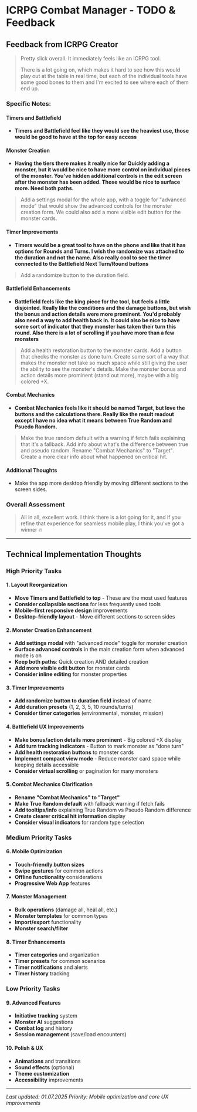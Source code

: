 # ICRPG Combat Manager - TODO & Feedback

## Feedback from ICRPG Creator

> Pretty slick overall. It immediately feels like an ICRPG tool.
> 
> There is a lot going on, which makes it hard to see how this would play out at the table in real time, but each of the individual tools have some good bones to them and I'm excited to see where each of them end up.

### Specific Notes:

#### Timers and Battlefield
- **Timers and Battlefield feel like they would see the heaviest use, those would be good to have at the top for easy access**

#### Monster Creation
- **Having the tiers there makes it really nice for Quickly adding a monster, but it would be nice to have more control on individual pieces of the monster. You've hidden additional controls in the edit screen after the monster has been added. Those would be nice to surface more. Need both paths.**
> Add a settings modal for the whole app, with a toggle for "advanced mode" that would show the advanced controls for the monster creation form. We could also add a more visible edit button for the monster cards.

#### Timer Improvements
- **Timers would be a great tool to have on the phone and like that it has options for Rounds and Turns. I wish the randomize was attached to the duration and not the name. Also really cool to see the timer connected to the Battlefield Next Turn/Round buttons**
> Add a randomize button to the duration field.

#### Battlefield Enhancements
- **Battlefield feels like the king piece for the tool, but feels a little disjointed. Really like the conditions and the damage buttons, but wish the bonus and action details were more prominent. You'd probably also need a way to add health back in. It could also be nice to have some sort of indicator that they monster has taken their turn this round. Also there is a lot of scrolling if you have more than a few monsters**
> Add a health restoration button to the monster cards.
> Add a button that checks the monster as done turn.
> Create some sort of a way that makes the monster not take so much space while still giving the user the ability to see the monster's details.
> Make the monster bonus and action details more prominent (stand out more), maybe with a big colored +X.

#### Combat Mechanics
- **Combat Mechanics feels like it should be named Target, but love the buttons and the calculations there. Really like the result readout except I have no idea what it means between True Random and Psuedo Random.**
> Make the true random default with a warning if fetch fails explaining that it's a fallback.
> Add info about what's the difference between true and pseudo random.
> Rename "Combat Mechanics" to "Target".
> Create a more clear info about what happened on critical hit.

#### Additional Thoughts
- Make the app more desktop friendly by moving different sections to the screen sides.

### Overall Assessment
> All in all, excellent work. I think there is a lot going for it, and if you refine that experience for seamless mobile play, I think you've got a winner 🔥

---

## Technical Implementation Thoughts

### High Priority Tasks

#### 1. Layout Reorganization
- **Move Timers and Battlefield to top** - These are the most used features
- **Consider collapsible sections** for less frequently used tools
- **Mobile-first responsive design** improvements
- **Desktop-friendly layout** - Move different sections to screen sides

#### 2. Monster Creation Enhancement
- **Add settings modal** with "advanced mode" toggle for monster creation
- **Surface advanced controls** in the main creation form when advanced mode is on
- **Keep both paths**: Quick creation AND detailed creation
- **Add more visible edit button** for monster cards
- **Consider inline editing** for monster properties

#### 3. Timer Improvements
- **Add randomize button to duration field** instead of name
- **Add duration presets** (1, 2, 3, 5, 10 rounds/turns)
- **Consider timer categories** (environmental, monster, mission)

#### 4. Battlefield UX Improvements
- **Make bonus/action details more prominent** - Big colored +X display
- **Add turn tracking indicators** - Button to mark monster as "done turn"
- **Add health restoration buttons** to monster cards
- **Implement compact view mode** - Reduce monster card space while keeping details accessible
- **Consider virtual scrolling** or pagination for many monsters

#### 5. Combat Mechanics Clarification
- **Rename "Combat Mechanics" to "Target"**
- **Make True Random default** with fallback warning if fetch fails
- **Add tooltips/info** explaining True Random vs Pseudo Random difference
- **Create clearer critical hit information** display
- **Consider visual indicators** for random type selection

### Medium Priority Tasks

#### 6. Mobile Optimization
- **Touch-friendly button sizes**
- **Swipe gestures** for common actions
- **Offline functionality** considerations
- **Progressive Web App** features

#### 7. Monster Management
- **Bulk operations** (damage all, heal all, etc.)
- **Monster templates** for common types
- **Import/export** functionality
- **Monster search/filter**

#### 8. Timer Enhancements
- **Timer categories** and organization
- **Timer presets** for common scenarios
- **Timer notifications** and alerts
- **Timer history** tracking

### Low Priority Tasks

#### 9. Advanced Features
- **Initiative tracking** system
- **Monster AI** suggestions
- **Combat log** and history
- **Session management** (save/load encounters)

#### 10. Polish & UX
- **Animations** and transitions
- **Sound effects** (optional)
- **Theme customization**
- **Accessibility** improvements

---

*Last updated: 01.07.2025*
*Priority: Mobile optimization and core UX improvements* 